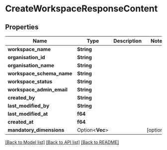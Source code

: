 # CreateWorkspaceResponseContent

## Properties

Name | Type | Description | Notes
------------ | ------------- | ------------- | -------------
**workspace_name** | **String** |  | 
**organisation_id** | **String** |  | 
**organisation_name** | **String** |  | 
**workspace_schema_name** | **String** |  | 
**workspace_status** | **String** |  | 
**workspace_admin_email** | **String** |  | 
**created_by** | **String** |  | 
**last_modified_by** | **String** |  | 
**last_modified_at** | **f64** |  | 
**created_at** | **f64** |  | 
**mandatory_dimensions** | Option<**Vec<String>**> |  | [optional]

[[Back to Model list]](../README.md#documentation-for-models) [[Back to API list]](../README.md#documentation-for-api-endpoints) [[Back to README]](../README.md)


